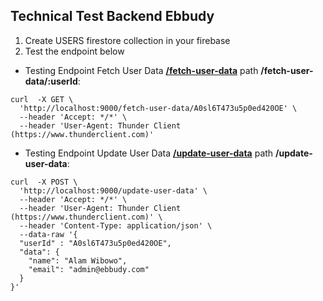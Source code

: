 ## Technical Test Backend Ebbudy

1. Create USERS firestore collection in your firebase
2. Test the endpoint below

- Testing Endpoint Fetch User Data **[/fetch-user-data](http://localhost:9000/fetch-user-data)**  path **/fetch-user-data/:userId**:

```shell
curl  -X GET \
  'http://localhost:9000/fetch-user-data/A0sl6T473u5p0ed420OE' \
  --header 'Accept: */*' \
  --header 'User-Agent: Thunder Client (https://www.thunderclient.com)'

```

- Testing Endpoint Update User Data **[/update-user-data](http://localhost:9000/update-user-data)**  path **/update-user-data**:

```shell
curl  -X POST \
  'http://localhost:9000/update-user-data' \
  --header 'Accept: */*' \
  --header 'User-Agent: Thunder Client (https://www.thunderclient.com)' \
  --header 'Content-Type: application/json' \
  --data-raw '{
  "userId" : "A0sl6T473u5p0ed420OE",
  "data": {
    "name": "Alam Wibowo",
    "email": "admin@ebbudy.com"
  }
}'

```
